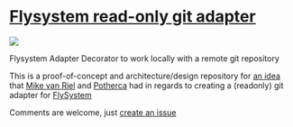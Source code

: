 # [Flysystem read-only git adapter](https://github.com/potherca/flysystem-readonly-git-adapter)

[![](http://img.shields.io/badge/Project%20Stage-Research-orange.svg)](http://bl.ocks.org/potherca/raw/a2ae67caa3863a299ba0/)

Flysystem Adapter Decorator to work locally with a remote git repository

This is a proof-of-concept and architecture/design repository for 
[an idea](https://twitter.com/mvriel/status/593656999784685568) that
[Mike van Riel](https://twitter.com/mvriel/) and [Potherca](http://pother.ca) 
had in regards to creating a (readonly) git adapter for [FlySystem](flysystem.thephpleague.com)

Comments are welcome, just [create an issue](https://github.com/potherca/flysystem-readonly-git-adapter/issues/new)
